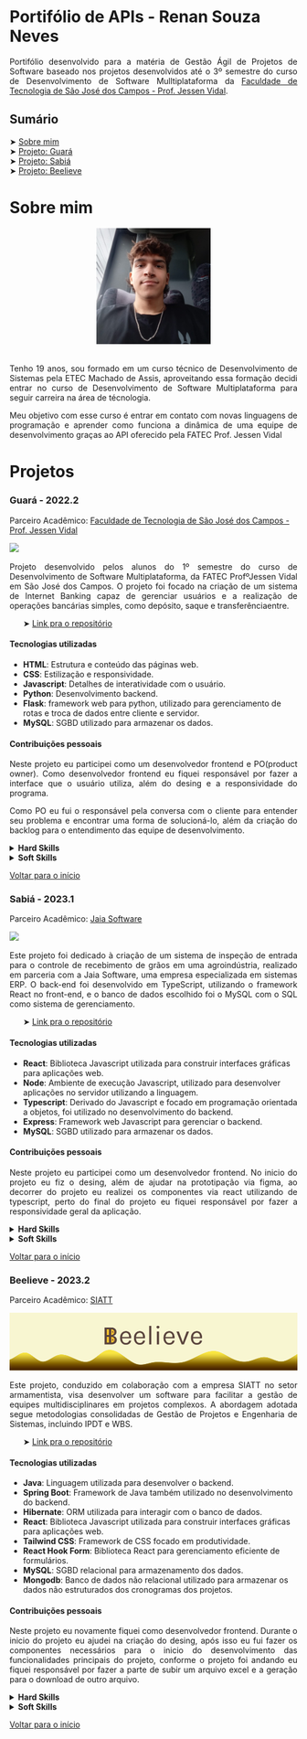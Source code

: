 # Portifólio de APIs - Renan Souza Neves

<div align="justify">
Portifólio desenvolvido para a matéria de Gestão Ágil de Projetos de Software baseado nos projetos desenvolvidos até o 3º semestre do curso de Desenvolvimento de Software Mulltiplataforma da <a href="https://fatecsjc-prd.azurewebsites.net/">Faculdade de Tecnologia de São José dos Campos - Prof. Jessen Vidal</a>.
</div>

<h2>Sumário</h2>
➤ <a href="Sobre-mim">Sobre mim</a><br>
➤ <a href="Guará">Projeto: Guará</a><br>
➤ <a href="Sabiá">Projeto: Sabiá</a><br>
➤ <a href="Beelieve">Projeto: Beelieve</a>

# Sobre mim

<div align="center">
<img src="imgs/foto.jpeg" width="200">
</div><br>
<div align="justify">
<p>Tenho 19 anos, sou formado em um curso técnico de Desenvolvimento de Sistemas pela ETEC Machado de Assis, aproveitando essa formação decidi entrar no curso de Desenvolvimento de Software Multiplataforma para seguir carreira na área de técnologia.</p>
<p>Meu objetivo com esse curso é entrar em contato com novas linguagens de programação e aprender como funciona a dinâmica de uma equipe de desenvolvimento graças ao API oferecido pela FATEC Prof. Jessen Vidal</p>
</div>

# Projetos

<h3>Guará - 2022.2</h3></p>
Parceiro Acadêmico: <a href="https://fatecsjc-prd.azurewebsites.net/">Faculdade de Tecnologia de São José dos Campos - Prof. Jessen Vidal</a></p>
<img src="imgs/Guará.png">

<p align= "justify">Projeto desenvolvido pelos alunos do 1º semestre do curso de Desenvolvimento de Software Multiplataforma, da FATEC ProfºJessen Vidal em São José dos Campos.  
O projeto foi focado na criação de um sistema de Internet Banking capaz de gerenciar usuários e a realização de operações bancárias simples, como depósito, saque e transferênciaentre.
</p>
<ul>➤ <a href="https://github.com/EquipeAPI/API-1DSM-2022">Link pra o repositório</a></ul>

<h4>Tecnologias utilizadas</h4>
<ul>
    <li><b>HTML</b>: Estrutura e conteúdo das páginas web.</li>
    <li><b>CSS</b>: Estilização e responsividade.</li>
    <li><b>Javascript</b>: Detalhes de interatividade com o usuário.</li>
    <li><b>Python</b>: Desenvolvimento backend.</li>
    <li><b>Flask</b>: framework web para python, utilizado para gerenciamento de rotas e troca de dados entre cliente e servidor.</li>
    <li><b>MySQL</b>: SGBD utilizado para armazenar os dados.</li>
</ul>

<h4>Contribuições pessoais</h4>
<p align= "justify">
Neste projeto eu participei como um desenvolvedor frontend e PO(product owner). Como desenvolvedor frontend eu fiquei responsável por fazer a interface que o usuário utiliza, além do desing e a responsividade do programa.</p>
<p align= "justify">
Como PO eu fui o responsável pela conversa com o cliente para entender seu problema e encontrar uma forma de solucioná-lo, além da criação do backlog para o entendimento das equipe de desenvolvimento.
</p>
<details>
    <summary><b>Hard Skills</b></summary>
    <p></p>
    <ul>
        <li>Frontend: Html, CSS e JavaScript</li>
        <li>Backend: Python, Flask e MySQL</li>
        <li>Integração entre o backend, frontend e MySQL.</li>
        <li>Acompanhamento de tarefas pelo Jira</li>
    </ul>
</details>
<details>
    <summary><b>Soft Skills</b></summary>
    <p></p>
    <ul>
        <li>Trabalho em equipe: Se tratando de um grupo de pessoas desconhecidas abordando o desenvolvimento pela primeira vez, consegui colaborar para o sucesso do projeto.</li>
        <li>Proatividade: Assumir um papel além de desenvolvedor.</li>
        <li>Empatia: Ouvir os meu colegas, entender suas dificuldades e buscar possíveis soluções.</li>
        <li>Resiliência: Se reerguer mesmo após zerar uma das entregas.</li>
        <li>Comunicação: Conseguir falar com o cliente, entender seus problemas e propor uma solução.</li>
    </ul>
</details>
<p><a href="#sumário">Voltar para o início</a></p>


<h3>Sabiá - 2023.1</h3></p>
Parceiro Acadêmico: <a href="https://jaia.software">Jaia Software</a></p>
<img src="imgs/Sabiá.png">
<p align="justify">
Este projeto foi dedicado à criação de um sistema de inspeção de entrada para o controle de recebimento de grãos em uma agroindústria, realizado em parceria com a Jaia Software, uma empresa especializada em sistemas ERP. O back-end foi desenvolvido em TypeScript, utilizando o framework React no front-end, e o banco de dados escolhido foi o MySQL com o SQL como sistema de gerenciamento.
</p>
<ul>➤ <a href="https://github.com/Equipe-Beelieve/API-2DSM-2023">Link pra o repositório</a></ul>

<h4>Tecnologias utilizadas</h4>
<ul>
    <li><b>React</b>: Biblioteca Javascript utilizada para construir interfaces gráficas para aplicações web.</li>
    <li><b>Node</b>: Ambiente de execução Javascript, utilizado para desenvolver aplicações no servidor utilizando a linguagem.</li>
    <li><b>Typescript</b>: Derivado do Javascript e focado em programação orientada a objetos, foi utilizado no desenvolvimento do backend.</li>
    <li><b>Express</b>: Framework web Javascript para gerenciar o backend.</li>
    <li><b>MySQL</b>: SGBD utilizado para armazenar os dados.</li>
</ul>
<h4>Contribuições pessoais</h4>
<p align= "justify">
Neste projeto eu participei como um desenvolvedor frontend. No inicio do projeto eu fiz o desing, além de ajudar na prototipação via figma, ao decorrer do projeto eu realizei os componentes via react utilizando de typescript, perto do final do projeto eu fiquei responsável por fazer a responsividade geral da aplicação.
</p>

<details>
    <summary><b>Hard Skills</b></summary>
    <p></p>
    <ul>
        <li>Frontend: Node, Express e JavaScript</li>
        <li>Backend: Typescript</li>
        <li>Desenvolvimento de SPA utilizando React.</li>
    </ul>
</details>
<details>
    <summary><b>Soft Skills</b></summary>
    <p></p>
    <ul>
        <li>Adaptabilidade: Conseguir lidar com a troca de tecnologias no decorrer do projeto.</li>
        <li>Tomada de decisões: A equipe conseguir entregar valor ao projeto, mesmo lidando com os problemas de comunicação com o cliente.</li>
        <li>Autonomia: Ganhar mais confiança em resolver os problemas que apareceram durante a criação do código.</li>
    </ul>
</details>
<p><a href="#sumário">Voltar para o início</a></p>

<h3>Beelieve - 2023.2</h3></p>
Parceiro Acadêmico: <a href="https://www.siatt.com.br/siatt/index.php/en/home/">SIATT</a></p>
<img src="imgs/Beelieve.png">
<p align="justify">
Este projeto, conduzido em colaboração com a empresa SIATT no setor armamentista, visa desenvolver um software para facilitar a gestão de equipes multidisciplinares em projetos complexos. A abordagem adotada segue metodologias consolidadas de Gestão de Projetos e Engenharia de Sistemas, incluindo IPDT e WBS.
</p>
<ul>➤ <a href="https://github.com/Equipe-Beelieve/Equipe-API-3DSM-Beelieve">Link pra o repositório</a></ul>

<h4>Tecnologias utilizadas</h4>
<ul>
    <li><b>Java</b>: Linguagem utilizada para desenvolver o backend.</li>
    <li><b>Spring Boot</b>: Framework de Java também utilizado no desenvolvimento do backend.</li>
    <li><b>Hibernate</b>: ORM utilizada para interagir com o banco de dados.</li>
    <li><b>React</b>: Biblioteca Javascript utilizada para construir interfaces gráficas para aplicações web.</li>
    <li><b>Tailwind CSS</b>: Framework de CSS focado em produtividade.</li>
    <li><b>React Hook Form</b>: Biblioteca React para gerenciamento eficiente de formulários.</li>
    <li><b>MySQL</b>: SGBD relacional para armazenamento dos dados.</li>
    <li><b>Mongodb</b>: Banco de dados não relacional utilizado para armazenar os dados não estruturados dos cronogramas dos projetos.</li>
</ul>

<h4>Contribuições pessoais</h4>
<p align= "justify">
Neste projeto eu novamente fiquei como desenvolvedor frontend. Durante o inicio do projeto eu ajudei na criação do desing, após isso eu fui fazer os componentes necessários para o inicio do desenvolvimento das funcionalidades principais do projeto, conforme o projeto foi andando eu fiquei responsável por fazer a parte de subir um arquivo excel e a geração para o download de outro arquivo.
</p>

<details>
    <summary><b>Hard Skills</b></summary>
    <p></p>
    <ul>
        <li>Frontend: Typescript, JavaScript, Tailwind CSS e React.</li>
        <li>Backend: Java, Spring Boot, MySQL e MongoDB.</li>
        <li>Segurança da aplicação com a implementação de tokens JWT e Cookies.</li>
        <li>Semânticas do protocolo http e níveis de maturidade de uma API.</li>
    </ul>
</details>
<details>
    <summary><b>Soft Skills</b></summary>
    <p></p>
    <ul>
        <li>Trabalho em equipe, pois pude trabalhar de forma direta com todos os membros da equipe em pelo menos um momento.</li>
        <li>Iniciativa, por escolher tomar a frente do frontend do projeto.</li>
        <li>Inteligência emocional, por saber reagir com calma e educação aos problemas que tivemos no desenvolvimento.</li>
        <li>Responsabilidade, pela meu comprometimento constante durante todo o desenvolvimento.</li>
        <li>Autoconhecimento, por entender melhor meus limites e pontos fortes, além de conseguir idealizar os pontos que desejo melhorar.</li>
    </ul>
</details>
<p><a href="#sumário">Voltar para o início</a></p>